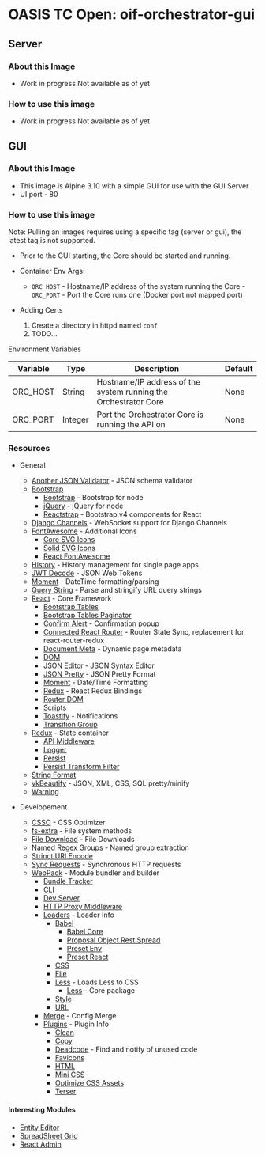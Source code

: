 # OASIS TC Open: oif-orchestrator-gui

## Server
### About this Image
- Work in progress Not available as of yet

### How to use this image
- Work in progress Not available as of yet

## GUI
### About this Image
- This image is Alpine 3.10 with a simple GUI for use with the GUI Server
- UI port - 80

### How to use this image
Note: Pulling an images requires using a specific tag (server or gui), the latest tag is not supported.

- Prior to the GUI starting, the Core should be started and running.
- Container Env Args:
	- `ORC_HOST` - Hostname/IP address of the system running the Core	- `ORC_PORT` - Port the Core runs one (Docker port not mapped port)

- Adding Certs 
	1. Create a directory in httpd named `conf`
	2. TODO...

Environment Variables

| Variable | Type | Description | Default|
| ----------- | ----------- | ----------- | ----------- |
| ORC_HOST | String | Hostname/IP address of the system running the Orchestrator Core | None |
| ORC_PORT | Integer | Port the Orchestrator Core is running the API on | None |

### Resources
- General
	- [Another JSON Validator](https://www.npmjs.com/package/ajv) - JSON schema validator
	- [Bootstrap](https://getbootstrap.com/)
	    - [Bootstrap](https://www.npmjs.com/package/bootstrap) - Bootstrap for node
	    - [jQuery](https://www.npmjs.com/package/jquery) - jQuery for node
	    - [Reactstrap](https://www.npmjs.com/package/reactstrap) - Bootstrap v4 components for React
	- [Django Channels](https://www.npmjs.com/package/django-channels) - WebSocket support for Django Channels
   	- [FontAwesome](https://fontawesome.com/) - Additional Icons
	    - [Core SVG Icons](https://www.npmjs.com/package/@fortawesome/fontawesome-svg-core)
	    - [Solid SVG Icons](https://www.npmjs.com/package/@fortawesome/free-solid-svg-icons)
	    - [React FontAwesome](https://www.npmjs.com/package/@fortawesome/react-fontawesome)
	- [History](https://www.npmjs.com/package/history) - History management for single page apps
	- [JWT Decode](https://www.npmjs.com/package/jwt-decode) - JSON Web Tokens
	- [Moment](https://www.npmjs.com/package/moment) - DateTime formatting/parsing
	- [Query String](https://www.npmjs.com/package/query-string) - Parse and stringify URL query strings
	- [React](https://reactjs.org/) - Core Framework
    	- [Bootstrap Tables](https://www.npmjs.com/package/react-bootstrap-table-next/)
    	- [Bootstrap Tables Paginator](https://www.npmjs.com/package/react-bootstrap-table2-paginator)
    	- [Confirm Alert](https://www.npmjs.com/package/react-confirm-alert) - Confirmation popup
		- [Connected React Router](https://www.npmjs.com/package/connected-react-router) - Router State Sync, replacement for react-router-redux
    	- [Document Meta](https://www.npmjs.com/package/react-document-meta) - Dynamic page metadata
		- [DOM](https://www.npmjs.com/package/react-dom)
    	- [JSON Editor](https://www.npmjs.com/package/react-json-editor-ajrm) - JSON Syntax Editor
    	- [JSON Pretty](https://www.npmjs.com/package/react-json-pretty) - JSON Pretty Format
    	- [Moment](https://www.npmjs.com/package/react-moment) - Date/Time Formatting
		- [Redux](https://www.npmjs.com/package/react-redux) - React Redux Bindings
		- [Router DOM](https://www.npmjs.com/package/react-router-dom)
		- [Scripts](https://www.npmjs.com/package/react-scripts)
		- [Toastify](https://www.npmjs.com/package/react-toastify) - Notifications
    	- [Transition Group](https://www.npmjs.com/package/react-transition-group)
    - [Redux](https://redux.js.org/) - State container
    	- [API Middleware](https://www.npmjs.com/package/redux-api-middleware)
    	- [Logger](https://www.npmjs.com/package/redux-logger)
		- [Persist](https://www.npmjs.com/package/redux-persist)
		- [Persist Transform Filter](https://www.npmjs.com/package/redux-persist-transform-filter)
	- [String Format](https://www.npmjs.com/package/string-format)
	- [vkBeautify](https://www.npmjs.com/package/vkbeautify) - JSON, XML, CSS, SQL pretty/minify
	- [Warning](https://www.npmjs.com/package/warning)

- Developement
	- [CSSO](https://www.npmjs.com/package/csso) - CSS Optimizer
	- [fs-extra](https://www.npmjs.com/package/fs-extra) - File system methods
	- [File Download](https://www.npmjs.com/package/download-file) - File Downloads
	- [Named Regex Groups](https://www.npmjs.com/package/named-regexp-groups) - Named group extraction
	- [Strinct URI Encode](https://www.npmjs.com/package/strict-uri-encode)
	- [Sync Requests](https://www.npmjs.com/package/sync-requests) - Synchronous HTTP requests
	- [WebPack](https://www.npmjs.com/package/webpack) - Module bundler and builder
		- [Bundle Tracker](https://www.npmjs.com/package/webpack-bundle-tracker)
		- [CLI](https://www.npmjs.com/package/webpack-cli)
		- [Dev Server](https://www.npmjs.com/package/webpack-dev-server)
		- [HTTP Proxy Middleware](https://www.npmjs.com/package/http-proxy-middleware)
		- [Loaders](https://webpack.js.org/loaders) - Loader Info
			- [Babel](https://www.npmjs.com/package/babel-loader)
				- [Babel Core](https://www.npmjs.com/package/@babel/core)
				- [Proposal Object Rest Spread](https://www.npmjs.com/package/@babel/plugin-proposal-object-rest-spread)
				- [Preset Env](https://www.npmjs.com/package/@babel/preset-env)
				- [Preset React](https://www.npmjs.com/package/@babel/preset-react)
			- [CSS](https://www.npmjs.com/package/css-loader)
			- [File](https://www.npmjs.com/package/file-loader)
			- [Less](https://www.npmjs.com/package/less-loader) - Loads Less to CSS
				- [Less](https://www.npmjs.com/package/less) - Core package
			- [Style](https://www.npmjs.com/package/style-loader)
			- [URL](https://www.npmjs.com/package/url-loader)
		- [Merge](https://www.npmjs.com/package/webpack-merge) - Config Merge
		- [Plugins](https://webpack.js.org/plugins) - Plugin Info
			- [Clean](https://www.npmjs.com/package/clean-webpack-plugin)
			- [Copy](https://www.npmjs.com/package/copy-webpack-plugin)
			- [Deadcode](https://www.npmjs.com/package/webpack-deadcode-plugin) - Find and notify of unused code
			- [Favicons](https://www.npmjs.com/package/favicons-webpack-plugin)
			- [HTML](https://www.npmjs.com/package/html-webpack-plugin)
			- [Mini CSS](https://www.npmjs.com/package/mini-css-extract-plugin)
			- [Optimize CSS Assets](https://www.npmjs.com/package/optimize-css-assets-webpack-plugin)
			- [Terser](https://www.npmjs.com/package/terser-webpack-plugin)

#### Interesting Modules
- [Entity Editor](https://www.npmjs.com/package/react-entity-editor)
- [SpreadSheet Grid](https://www.npmjs.com/package/react-spreadsheet-grid)
- [React Admin](https://github.com/marmelab/react-admin)
